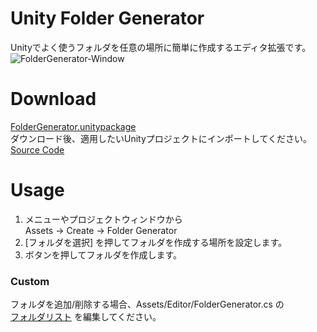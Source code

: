 # Unity Folder Generator
Unityでよく使うフォルダを任意の場所に簡単に作成するエディタ拡張です。  
![FolderGenerator-Window](https://user-images.githubusercontent.com/78206853/118533511-1ff9de80-b783-11eb-8df4-35c34d541d4c.png)

# Download
[FolderGenerator.unitypackage](https://github.com/c-nao27/Unity-FolderGenerator/raw/master/ExportPackages/FolderGenerator.unitypackage)  
ダウンロード後、適用したいUnityプロジェクトにインポートしてください。  
[Source Code](https://github.com/c-nao27/Unity-FolderGenerator/blob/master/Assets/Editor/FolderGenerator.cs)

# Usage
1. メニューやプロジェクトウィンドウから  
    Assets -> Create -> Folder Generator
2. [フォルダを選択] を押してフォルダを作成する場所を設定します。
3. ボタンを押してフォルダを作成します。

### Custom
フォルダを追加/削除する場合、Assets/Editor/FolderGenerator.cs の  
[フォルダリスト](https://github.com/c-nao27/Unity-FolderGenerator/blob/8b0b4f9bcf34193fae7a912f1d77d1c402cf9adb/Assets/Editor/FolderGenerator.cs#L11-L29)
を編集してください。
